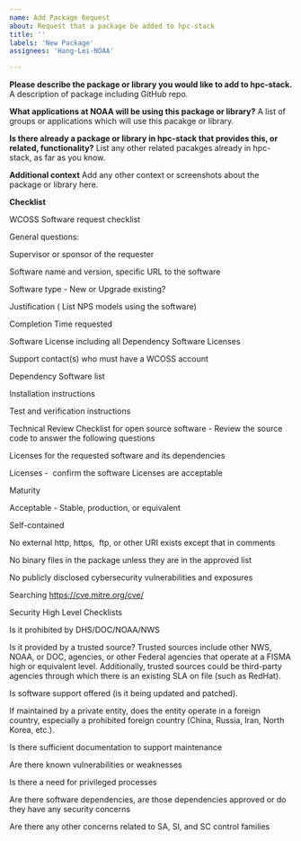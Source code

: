 ```yaml
---
name: Add Package Request
about: Request that a package be added to hpc-stack
title: ''
labels: 'New Package'
assignees: 'Hang-Lei-NOAA'

---
```


**Please describe the package or library you would like to add to hpc-stack.**
A description of package including GitHub repo.

**What applications at NOAA will be using this package or library?**
A list of groups or applications which will use this pacakge or library.

**Is there already a package or library in hpc-stack that provides this, or related, functionality?**
List any other related pacakges already in hpc-stack, as far as you know.

**Additional context**
Add any other context or screenshots about the package or library here.

**Checklist**


WCOSS Software request checklist


General questions:

Supervisor or sponsor of the requester

Software name and version, specific URL to the software

Software type - New or Upgrade existing?

Justification ( List NPS models using the software)

Completion Time requested

Software License including all Dependency Software Licenses 

Support contact(s) who must have a WCOSS account

Dependency Software list

Installation instructions

Test and verification instructions



Technical Review Checklist for open source software - Review the source code to answer the following questions

Licenses for the requested software and its dependencies

Licenses -  confirm the software Licenses are acceptable


Maturity

Acceptable - Stable, production, or equivalent


Self-contained

No external http, https,  ftp, or other URI exists except that in comments


No binary files in the package unless they are in the approved list


No publicly disclosed cybersecurity vulnerabilities and exposures 

Searching https://cve.mitre.org/cve/



Security High Level Checklists 


Is it prohibited by DHS/DOC/NOAA/NWS

Is it provided by a trusted source? Trusted sources include other NWS, NOAA, or DOC, agencies, or other Federal agencies that operate at a FISMA high or equivalent level. Additionally, trusted sources could be third-party agencies through which there is an existing SLA on file (such as RedHat). 

Is software support offered (is it being updated and patched). 

If maintained by a private entity, does the entity operate in a foreign country, especially a prohibited foreign country (China, Russia, Iran, North Korea, etc.). 

Is there sufficient documentation to support maintenance 

Are there known vulnerabilities or weaknesses

Is there a need for privileged processes 

Are there software dependencies, are those dependencies approved or do they have any security concerns 

Are there any other concerns related to SA, SI, and SC control families